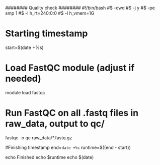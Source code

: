 ######## Quality check ########
#!/bin/bash
#$ -cwd
#$ -j y
#$ -pe smp 1
#$ -l h_rt=240:0:0
#$ -l h_vmem=1G

# Starting timestamp
start=$(date +%s)

# Load FastQC module (adjust if needed)
module load fastqc

# Run FastQC on all .fastq files in raw_data, output to qc/
fastqc -o qc raw_data/*.fastq.gz

#Finishing timestamp
end=`date +%s`
runtime=$((end - start))

echo Finished
echo $runtime
echo $(date)

